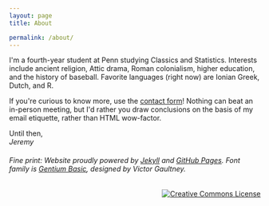 ```yaml
---
layout: page
title: About

permalink: /about/
---
```


I'm a fourth-year student at Penn studying Classics and Statistics. Interests include ancient religion, Attic drama, Roman colonialism, higher education, and the history of baseball. Favorite languages (right now) are Ionian Greek, Dutch, and R.

If you're curious to know more, use the [contact form](/contact/)! Nothing can beat an in-person meeting, but I'd rather you draw conclusions on the basis of my email etiquette, rather than HTML wow-factor.

Until then,<br>
_Jeremy_

###### _Fine print:_ Website proudly powered by [Jekyll](https://jekyllrb.com/) and [GitHub Pages](https://pages.github.com/). Font family is [Gentium Basic](https://fonts.google.com/specimen/Gentium+Basic), designed by Victor Gaultney.

<div align="right" class="footer-license">
  <a rel="license" href="http://creativecommons.org/licenses/by-sa/4.0/">
    <img title="This work by Jeremy T. Cohen is licensed under a&#013;Creative Commons Attribution-ShareAlike 4.0&#013;International License."
    alt="Creative Commons License" style="border-width:0" src="https://i.creativecommons.org/l/by-sa/4.0/88x31.png" /></a>
